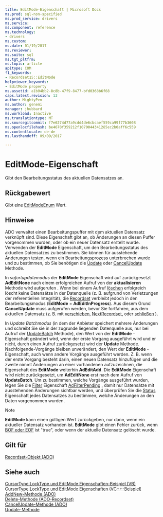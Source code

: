 ```yaml
---
title: EditMode-Eigenschaft | Microsoft Docs
ms.prod: sql-non-specified
ms.prod_service: drivers
ms.service: 
ms.component: reference
ms.technology:
- drivers
ms.custom: 
ms.date: 01/19/2017
ms.reviewer: 
ms.suite: sql
ms.tgt_pltfrm: 
ms.topic: article
apitype: COM
f1_keywords:
- Recordset15::EditMode
helpviewer_keywords:
- EditMode property
ms.assetid: a1b04bb2-8c8b-47f9-8477-bfd0368b6f68
caps.latest.revision: 13
author: MightyPen
ms.author: genemi
manager: jhubbard
ms.workload: Inactive
ms.translationtype: MT
ms.sourcegitcommit: f7e6274d77a9cdd4de6cbcaef559ca99f77b3608
ms.openlocfilehash: be4670f359212f1079044341285ec2b0aff6c559
ms.contentlocale: de-de
ms.lasthandoff: 09/09/2017

---
```

# <a name="editmode-property"></a>EditMode-Eigenschaft
Gibt den Bearbeitungsstatus des aktuellen Datensatzes an.  
  
## <a name="return-value"></a>Rückgabewert  
 Gibt eine [EditModeEnum](../../../ado/reference/ado-api/editmodeenum.md) Wert.  
  
## <a name="remarks"></a>Hinweise  
 ADO verwaltet einen Bearbeitungspuffer mit dem aktuellen Datensatz verknüpft sind. Diese Eigenschaft gibt an, ob Änderungen an diesen Puffer vorgenommen wurden, oder ob ein neuer Datensatz erstellt wurde. Verwenden der **EditMode** Eigenschaft, um den Bearbeitungsstatus des aktuellen Datensatzes zu bestimmen. Sie können für ausstehende Änderungen testen, wenn ein Bearbeitungsprozess unterbrochen wurde und zu bestimmen, ob Sie benötigen die [Update](../../../ado/reference/ado-api/update-method.md) oder [CancelUpdate](../../../ado/reference/ado-api/cancelupdate-method-ado.md) Methode.  
  
 In *sofortupdatemodus* der **EditMode** Eigenschaft wird auf zurückgesetzt **AdEditNone** nach einem erfolgreichen Aufruf von der **aktualisieren** Methode wird aufgerufen . Wenn bei einem Aufruf [löschen](../../../ado/reference/ado-api/delete-method-ado-recordset.md) erfolgreich löscht keine Datensätze in der Datenquelle (z. B. aufgrund von Verletzungen der referentiellen Integrität), die [Recordset](../../../ado/reference/ado-api/recordset-object-ado.md) verbleibt jedoch in den Bearbeitungsmodus (**EditMode** = **AdEditInProgress**). Aus diesem Grund **CancelUpdate** muss aufgerufen werden, bevor Sie fortfahren, aus dem aktuellen Datensatz (z. B. mit [verschieben](../../../ado/reference/ado-api/move-method-ado.md), [NextRecordset](../../../ado/reference/ado-api/nextrecordset-method-ado.md), oder [schließen](../../../ado/reference/ado-api/close-method-ado.md) ).  
  
 In *Update Batchmodus* (in dem der Anbieter speichert mehrere Änderungen und schreibt Sie sie in der zugrunde liegenden Datenquelle aus, nur bei Aufruf der [UpdateBatch](../../../ado/reference/ado-api/updatebatch-method.md) Methode), den Wert von der **EditMode**  -Eigenschaft geändert wird, wenn der erste Vorgang ausgeführt wird und er nicht, durch einen Aufruf zurückgesetzt wird der **Update** Methode. Nachfolgende-Vorgänge bleiben unverändert, den Wert der **EditMode** -Eigenschaft, auch wenn andere Vorgänge ausgeführt werden. Z. B. wenn der erste Vorgang besteht darin, einen neuen Datensatz hinzufügen und die zweite nimmt Änderungen an einer vorhandenen aufzuzeichnen, die Eigenschaft des **EditMode** weiterhin **AdEditAdd**. Die **EditMode** Eigenschaft wird nicht zurückgesetzt, um **AdEditNone** erst nach dem Aufruf von **UpdateBatch**. Um zu bestimmen, welche Vorgänge ausgeführt wurden, legen Sie die [Filter](../../../ado/reference/ado-api/filter-property.md) Eigenschaft [AdFilterPending](../../../ado/reference/ado-api/filtergroupenum.md) , damit nur Datensätze mit ausstehenden Änderungen sichtbar werden, und überprüfen Sie die [Status](../../../ado/reference/ado-api/status-property-ado-recordset.md) Eigenschaft jedes Datensatzes zu bestimmen, welche Änderungen an den Daten vorgenommen wurden.  
  
> [!NOTE]
>  **EditMode** kann einen gültigen Wert zurückgeben, nur dann, wenn ein aktueller Datensatz vorhanden ist. **EditMode** gibt einen Fehler zurück, wenn [BOF oder EOF](../../../ado/reference/ado-api/bof-eof-properties-ado.md) ist "true", oder wenn der aktuelle Datensatz gelöscht wurde.  
  
## <a name="applies-to"></a>Gilt für  
 [Recordset-Objekt (ADO)](../../../ado/reference/ado-api/recordset-object-ado.md)  
  
## <a name="see-also"></a>Siehe auch  
 [CursorType LockType und EditMode Eigenschaften-Beispiel (VB)](../../../ado/reference/ado-api/cursortype-locktype-and-editmode-properties-example-vb.md)   
 [CursorType LockType und EditMode Eigenschaften (VC++-Beispiel)](../../../ado/reference/ado-api/cursortype-locktype-and-editmode-properties-example-vc.md)   
 [AddNew-Methode (ADO)](../../../ado/reference/ado-api/addnew-method-ado.md)   
 [Delete-Methode (ADO-Recordset)](../../../ado/reference/ado-api/delete-method-ado-recordset.md)   
 [CancelUpdate-Methode (ADO)](../../../ado/reference/ado-api/cancelupdate-method-ado.md)   
 [Update-Methode](../../../ado/reference/ado-api/update-method.md)

